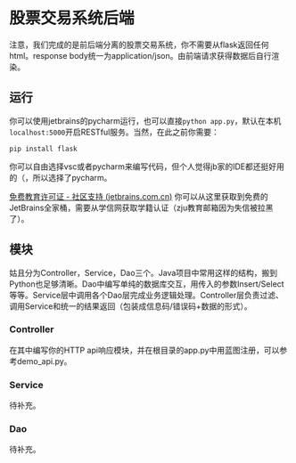 # 股票交易系统后端

注意，我们完成的是前后端分离的股票交易系统，你不需要从flask返回任何html。response body统一为application/json。由前端请求获得数据后自行渲染。

## 运行

你可以使用jetbrains的pycharm运行，也可以直接`python app.py`，默认在本机`localhost:5000`开启RESTful服务。当然，在此之前你需要：

```shell
pip install flask
```

你可以自由选择vsc或者pycharm来编写代码，但个人觉得jb家的IDE都还挺好用的（，所以选择了pycharm。

[免费教育许可证 - 社区支持 (jetbrains.com.cn)](https://www.jetbrains.com.cn/community/education/#students) 你可以从这里获取到免费的JetBrains全家桶，需要从学信网获取学籍认证（zju教育邮箱因为失信被拉黑了）。

## 模块

姑且分为Controller，Service，Dao三个。Java项目中常用这样的结构，搬到Python也足够清晰。Dao中编写单纯的数据库交互，用传入的参数Insert/Select等等。Service层中调用各个Dao层完成业务逻辑处理。Controller层负责过滤、调用Service和统一的结果返回（包装成信息码/错误码+数据的形式）。

### Controller

在其中编写你的HTTP api响应模块，并在根目录的app.py中用蓝图注册，可以参考demo_api.py。

### Service

待补充。

### Dao

待补充。